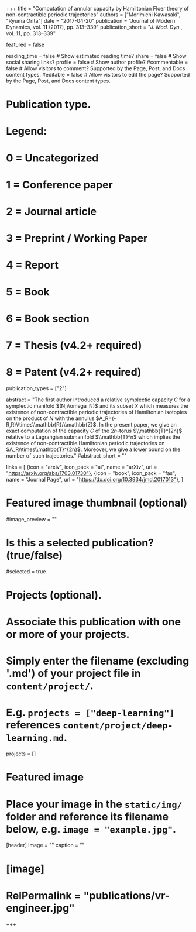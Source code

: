 +++
title = "Computation of annular capacity by Hamiltonian Floer theory of non-contractible periodic trajectories"
authors = ["Morimichi Kawasaki", "Ryuma Orita"]
date = "2017-04-20"
publication = "Journal of Modern Dynamics, vol. **11** (2017), pp. 313–339"
publication_short = "*J. Mod. Dyn.*, vol. **11**, pp. 313–339"

featured = false

reading_time = false  # Show estimated reading time?
share = false  # Show social sharing links?
profile = false  # Show author profile?
#commentable = false  # Allow visitors to comment? Supported by the Page, Post, and Docs content types.
#editable = false  # Allow visitors to edit the page? Supported by the Page, Post, and Docs content types.

# Publication type.
# Legend:
# 0 = Uncategorized
# 1 = Conference paper
# 2 = Journal article
# 3 = Preprint / Working Paper
# 4 = Report
# 5 = Book
# 6 = Book section
# 7 = Thesis (v4.2+ required)
# 8 = Patent (v4.2+ required)
publication_types = ["2"]

abstract = "The first author introduced a relative symplectic capacity $C$ for a symplectic manifold $(N,\\omega_N)$ and its subset $X$ which measures the existence of non-contractible periodic trajectories of Hamiltonian isotopies on the product of $N$ with the annulus $A_R=(-R,R)\\times\\mathbb{R}/\\mathbb{Z}$. In the present paper, we give an exact computation of the capacity $C$ of the $2n$-torus $\\mathbb{T}^{2n}$ relative to a Lagrangian submanifold $\\mathbb{T}^n$ which implies the existence of non-contractible Hamiltonian periodic trajectories on $A_R\\times\\mathbb{T}^{2n}$. Moreover, we give a lower bound on the number of such trajectories."
#abstract_short = ""

links = [
  {icon = "arxiv", icon_pack = "ai", name = "arXiv", url = "https://arxiv.org/abs/1703.01730"},
  {icon = "book", icon_pack = "fas", name = "Journal Page", url = "https://dx.doi.org/10.3934/jmd.2017013"},
  ]

# Featured image thumbnail (optional)
#image_preview = ""

# Is this a selected publication? (true/false)
#selected = true

# Projects (optional).
#   Associate this publication with one or more of your projects.
#   Simply enter the filename (excluding '.md') of your project file in `content/project/`.
#   E.g. `projects = ["deep-learning"]` references `content/project/deep-learning.md`.
projects = []

# Featured image
# Place your image in the `static/img/` folder and reference its filename below, e.g. `image = "example.jpg"`.
[header]
image = ""
caption = ""

# [image]
# RelPermalink = "publications/vr-engineer.jpg"
+++
